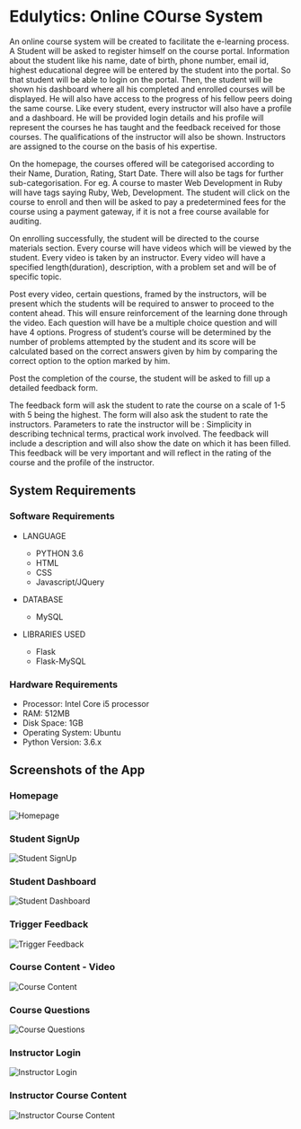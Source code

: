 # Edulytics: Online COurse System

An online course system will be created to facilitate the e-learning process. A Student will be asked to register himself on the course portal. Information about the student like his name, date of birth, phone number, email id, highest educational degree will be entered by the student into the portal. So that student will be able to login on the portal. Then, the student will be shown his dashboard where all his completed and enrolled courses will be displayed. He will also have access to the progress of his fellow peers doing the same course. Like every student, every instructor will also have a profile and a dashboard. He will be provided login details and his profile will represent the courses he has taught and the feedback received for those courses. The qualifications of the instructor will also be shown. Instructors are assigned to the course on the basis of his expertise.

On the homepage, the courses offered will be categorised according to their Name, Duration, Rating, Start Date. There will also be tags for further sub-categorisation. For eg. A course to master Web Development in Ruby will have tags saying Ruby, Web, Development. The student will click on the course to enroll and then will be asked to pay a predetermined fees for the course using a payment gateway, if it is not a free course available for auditing.

On enrolling successfully, the student will be directed to the course materials section.
Every course will have videos which will be viewed by the student. Every video is taken by an instructor. Every video will have a specified length(duration), description, with a problem set and will be of specific topic.

Post every video, certain questions, framed by the instructors, will be present which the students will be required to answer to proceed to the content ahead. This will ensure reinforcement of the learning done through the video. Each question will have be a multiple choice question and will have 4 options. 
Progress of student’s course will be determined by the number of problems attempted by the student and its score will be calculated based on the correct answers given by him by comparing the correct option to the option marked by him.

Post the completion of the course, the student will be asked to fill up a detailed feedback form.

The feedback form will ask the student to rate the course on a scale of 1-5 with 5 being the highest. The form will also ask the student to rate the instructors. Parameters to rate the instructor will be : Simplicity in describing technical terms, practical work involved. The feedback will include a description and will also show the date on which it has been filled. This feedback will be very important and will reflect in the rating of the course and the profile of the instructor. 


## System Requirements

### Software Requirements

- LANGUAGE
  - PYTHON 3.6
  - HTML
  - CSS
  - Javascript/JQuery

- DATABASE
  - MySQL

- LIBRARIES USED
  - Flask
  - Flask-MySQL

### Hardware Requirements

- Processor: Intel Core i5 processor
- RAM: 512MB
- Disk Space: 1GB
- Operating System: Ubuntu
- Python Version: 3.6.x


## Screenshots of the App

### Homepage

![Homepage](./images/homepage.png)

### Student SignUp

![Student SignUp](./images/student-signup.png)

### Student Dashboard

![Student Dashboard](./images/student-dashboard.png)

### Trigger Feedback

![Trigger Feedback](./images/trigger-feedback.png)

### Course Content - Video

![Course Content](./images/course-content-video.png)

### Course Questions

![Course Questions](./images/course-questions.png)

### Instructor Login

![Instructor Login](./images/instructor-login.png)

### Instructor Course Content

![Instructor Course Content](./images/instructor-course-content.png)
